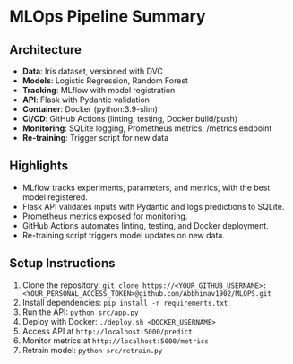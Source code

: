 
# MLOps Pipeline Summary

## Architecture
- **Data**: Iris dataset, versioned with DVC
- **Models**: Logistic Regression, Random Forest
- **Tracking**: MLflow with model registration
- **API**: Flask with Pydantic validation
- **Container**: Docker (python:3.9-slim)
- **CI/CD**: GitHub Actions (linting, testing, Docker build/push)
- **Monitoring**: SQLite logging, Prometheus metrics, /metrics endpoint
- **Re-training**: Trigger script for new data

## Highlights
- MLflow tracks experiments, parameters, and metrics, with the best model registered.
- Flask API validates inputs with Pydantic and logs predictions to SQLite.
- Prometheus metrics exposed for monitoring.
- GitHub Actions automates linting, testing, and Docker deployment.
- Re-training script triggers model updates on new data.

## Setup Instructions
1. Clone the repository: `git clone https://<YOUR_GITHUB_USERNAME>:<YOUR_PERSONAL_ACCESS_TOKEN>@github.com/Abbhinav1902/MLOPS.git`
2. Install dependencies: `pip install -r requirements.txt`
3. Run the API: `python src/app.py`
4. Deploy with Docker: `./deploy.sh <DOCKER_USERNAME>`
5. Access API at `http://localhost:5000/predict`
6. Monitor metrics at `http://localhost:5000/metrics`
7. Retrain model: `python src/retrain.py`
